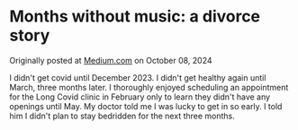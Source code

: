 # Months without music: a divorce story

Originally posted at [Medium.com](https://markwiemer.medium.com/months-without-music-a-divorce-story-f3cec31c9879) on October 08, 2024

I didn't get covid until December 2023. I didn't get healthy again until March, three months later. I thoroughly enjoyed scheduling an appointment for the Long Covid clinic in February only to learn they didn't have any openings until May. My doctor told me I was lucky to get in so early. I told him I didn't plan to stay bedridden for the next three months.
